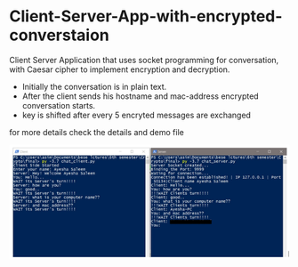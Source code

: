# Client-Server-App-with-encrypted-converstaion
Client Server Application that uses socket programming for conversation, with Caesar cipher to implement encryption and decryption.

- Initially the conversation is in plain text.
- After the client sends his hostname and mac-address encrypted conversation starts.
- key is shifted after every 5 encryted messages are exchanged

for more details check the details and demo file

![demo](https://github.com/AyeshaSaleem699/Client-Server-App-with-encrypted-converstaion/blob/main/image.png)
